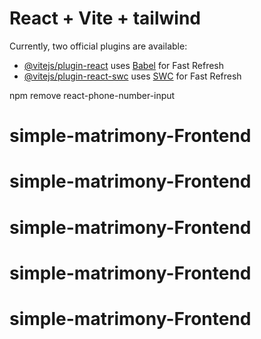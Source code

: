 # React + Vite + tailwind

Currently, two official plugins are available:

- [@vitejs/plugin-react](https://github.com/vitejs/vite-plugin-react/blob/main/packages/plugin-react/README.md) uses [Babel](https://babeljs.io/) for Fast Refresh
- [@vitejs/plugin-react-swc](https://github.com/vitejs/vite-plugin-react-swc) uses [SWC](https://swc.rs/) for Fast Refresh

npm remove react-phone-number-input
# simple-matrimony-Frontend
# simple-matrimony-Frontend
# simple-matrimony-Frontend
# simple-matrimony-Frontend
# simple-matrimony-Frontend
